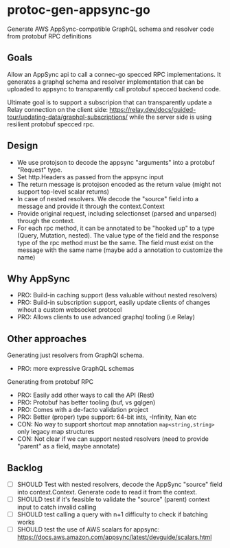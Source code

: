 # protoc-gen-appsync-go

Generate AWS AppSync-compatible GraphQL schema and resolver code from protobuf RPC definitions

## Goals

Allow an AppSync api to call a connec-go specced RPC implementations. It generates a graphql schema
and resolver implementation that can be uploaded to appsync to transparently call protobuf specced
backend code.

Ultimate goal is to support a subscripion that can transparently update a Relay connection on the
client side: https://relay.dev/docs/guided-tour/updating-data/graphql-subscriptions/ while the server
side is using resilient protobuf specced rpc.

## Design

- We use protojson to decode the appsync "arguments" into a protobuf "Request" type.
- Set http.Headers as passed from the appsync input
- The return message is protojson encoded as the return value (might not support top-level scalar returns)
- In case of nested resolvers. We decode the "source" field into a message and provide it through the context.Context
- Provide original request, including selectionset (parsed and unparsed) through the context.
- For each rpc method, it can be annotated to be "hooked up" to a type (Query, Mutation, nested). The value
  type of the field and the response type of the rpc method must be the same. The field must exist on the
  message with the same name (maybe add a annotation to customize the name)

## Why AppSync

- PRO: Build-in caching support (less valuable without nested resolvers)
- PRO: Build-in subscription support, easily update clients of changes wihout a custom websocket protocol
- PRO: Allows clients to use advanced graphql tooling (i.e Relay)

## Other approaches

Generating just resolvers from GraphQl schema.

- PRO: more expressive GraphQL schemas

Generating from protobuf RPC

- PRO: Easily add other ways to call the API (Rest)
- PRO: Protobuf has better tooling (buf, vs gqlgen)
- PRO: Comes with a de-facto validation project
- PRO: Better (proper) type support: 64-bit ints, -Infinity, Nan etc
- CON: No way to support shortcut map annotation `map<string,string>` only legacy map structures
- CON: Not clear if we can support nested resolvers (need to provide "parent" as a field, maybe annotate)

## Backlog

- [ ] SHOULD Test with nested resolvers, decode the AppSync "source" field into context.Context. Generate code to
      read it from the context.
- [ ] SHOULD test if it's feasible to validate the "source" (parent) context input to catch invalid calling
- [ ] SHOULD test calling a query with n+1 difficulty to check if batching works
- [ ] SHOULD test the use of AWS scalars for appsync: https://docs.aws.amazon.com/appsync/latest/devguide/scalars.html
